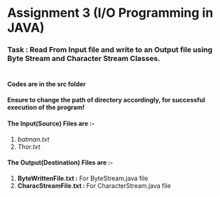 # Assignment 3 (I/O Programming in JAVA) 
<h3> Task : Read From Input file and write to an Output file using Byte Stream and Character Stream Classes.<br>
<br>
  <h4> Codes are in the src folder </h4> 
  <h4> Ensure to change the path of directory accordingly, for successful execution of the program! </h4> 
  <h4> The Input(Source) Files are :- </h4> 
    <ol>
      <li><em> batman.txt </em></li>
      <li><em> Thor.txt </em></li>
    </ol>
  <h4> The Output(Destination) Files are :- </h4> 
    <ol>
      <li><b>ByteWrittenFile.txt :</b> For ByteStream.java file</li>
      <li><b>CharacStreamFile.txt : </b>For CharacterStream.java file</li>
    </ol>
  
